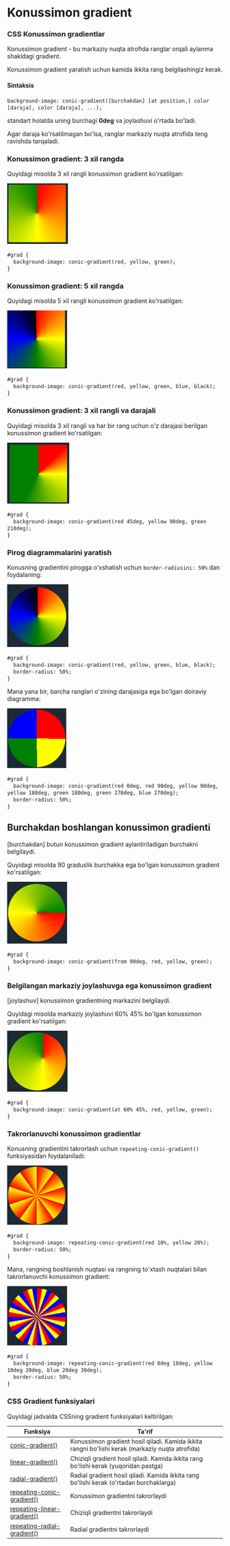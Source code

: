 # Konussimon gradient

### CSS Konussimon gradientlar <a href="#css-konusli-gradientlar" id="css-konusli-gradientlar"></a>

Konussimon gradient - bu markaziy nuqta atrofida ranglar orqali aylanma shakldagi gradient.

Konussimon gradient yaratish uchun kamida ikkita rang belgilashingiz kerak.

#### Sintaksis <a href="#sintaksis" id="sintaksis"></a>

```
background-image: conic-gradient([burchakdan] [at position,] color [daraja], color [daraja], ...);
```

standart holatda uning burchagi **0deg** va joylashuvi o'rtada bo'ladi.

Agar daraja ko'rsatilmagan bo'lsa, ranglar markaziy nuqta atrofida teng ravishda tarqaladi.

### Konussimon gradient: 3 xil rangda <a href="#konusli-gradient-3-xil-rangda" id="konusli-gradient-3-xil-rangda"></a>

Quyidagi misolda 3 xil rangli konussimon gradient ko'rsatilgan:

![](<../../../.gitbook/assets/image (843).png>)

```
#grad {
  background-image: conic-gradient(red, yellow, green);
}
```

### Konussimon gradient: 5 xil rangda <a href="#konusli-gradient-5-ta-rangda" id="konusli-gradient-5-ta-rangda"></a>

Quyidagi misolda 5 xil rangli konussimon gradient ko'rsatilgan:

![](<../../../.gitbook/assets/image (841).png>)

```
#grad {
  background-image: conic-gradient(red, yellow, green, blue, black);
}
```

### Konussimon gradient: 3 xil rangli va darajali <a href="#konusli-gradient-3-xil-rang-va-darajalar" id="konusli-gradient-3-xil-rang-va-darajalar"></a>

Quyidagi misolda 3 xil rangli va har bir rang uchun o'z darajasi berilgan konussimon gradient ko'rsatilgan:

![](<../../../.gitbook/assets/image (811).png>)

```
#grad {
  background-image: conic-gradient(red 45deg, yellow 90deg, green 210deg);
}
```

### Pirog diagrammalarini yaratish <a href="#pirog-diagrammalarini-yaratish" id="pirog-diagrammalarini-yaratish"></a>

Konusning gradientini pirogga o'xshatish uchun `border-radiusini: 50%` dan foydalaning:

![](<../../../.gitbook/assets/image (281).png>)

```
#grad {
  background-image: conic-gradient(red, yellow, green, blue, black);
  border-radius: 50%;
}
```

Mana yana bir, barcha ranglari o'zining darajasiga ega bo'lgan doiraviy diagramma:

![](<../../../.gitbook/assets/image (768).png>)

```
#grad {
  background-image: conic-gradient(red 0deg, red 90deg, yellow 90deg, yellow 180deg, green 180deg, green 270deg, blue 270deg);
  border-radius: 50%;
}
```

## Burchakdan boshlangan konussimon gradienti

\[burchakdan] butun konussimon gradient aylantiriladigan burchakni belgilaydi.

Quyidagi misolda 90 graduslik burchakka ega bo'lgan konussimon gradient ko'rsatilgan:

![](<../../../.gitbook/assets/image (763).png>)

```
#grad {
  background-image: conic-gradient(from 90deg, red, yellow, green);
}
```

### Belgilangan markaziy joylashuvga ega konussimon gradient <a href="#belgilangan-markaz-holatiga-ega-konusli-gradient" id="belgilangan-markaz-holatiga-ega-konusli-gradient"></a>

\[joylashuv] konussimon gradientning markazini belgilaydi.

Quyidagi misolda markaziy joylashuvi 60% 45% bo'lgan konussimon gradient ko'rsatilgan:

![](<../../../.gitbook/assets/image (793).png>)

```
#grad {
  background-image: conic-gradient(at 60% 45%, red, yellow, green);
}
```

### Takrorlanuvchi konussimon gradientlar <a href="#takrorlanuvchi-konusli-gradientlar" id="takrorlanuvchi-konusli-gradientlar"></a>

Konusning gradientini takrorlash uchun `repeating-conic-gradient()` funksiyasidan foydalaniladi:

![](<../../../.gitbook/assets/image (256).png>)

```
#grad {
  background-image: repeating-conic-gradient(red 10%, yellow 20%);
  border-radius: 50%;
}
```

Mana, rangning boshlanish nuqtasi va rangning to'xtash nuqtalari bilan takrorlanuvchi konussimon gradient:

![](<../../../.gitbook/assets/image (361).png>)

```
#grad {
  background-image: repeating-conic-gradient(red 0deg 10deg, yellow 10deg 20deg, blue 20deg 30deg);
  border-radius: 50%;
}
```

### CSS Gradient funksiyalari <a href="#css-gradient-funksiyalari" id="css-gradient-funksiyalari"></a>

Quyidagi jadvalda CSSning gradient funksiyalari keltirilgan:

| Funksiya                                                                                            | Ta'rif                                                                                          |
| --------------------------------------------------------------------------------------------------- | ----------------------------------------------------------------------------------------------- |
| [conic-gradient()](https://www.w3schools.com/cssref/func\_conic-gradient.asp)                       | Konussimon gradient hosil qiladi. Kamida ikkita rangni bo'lishi kerak (markaziy nuqta atrofida) |
| [linear-gradient()](https://www.w3schools.com/cssref/func\_linear-gradient.asp)                     | Chiziqli gradient hosil qiladi. Kamida ikkita rang bo'lishi kerak (yuqoridan pastga)            |
| [radial-gradient()](https://www.w3schools.com/cssref/func\_radial-gradient.asp)                     | Radial gradient hosil qiladi. Kamida ikkita rang bo'lishi kerak (o'rtadan burchaklarga)         |
| [repeating-conic-gradient()](https://www.w3schools.com/cssref/func\_repeating-conic-gradient.asp)   | Konussimon gradientni takrorlaydi                                                               |
| [repeating-linear-gradient()](https://www.w3schools.com/cssref/func\_repeating-linear-gradient.asp) | Chiziqli gradientni takrorlaydi                                                                 |
| [repeating-radial-gradient()](https://www.w3schools.com/cssref/func\_repeating-radial-gradient.asp) | Radial gradientni takrorlaydi                                                                   |
